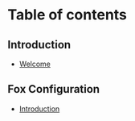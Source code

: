 # Table of contents

## Introduction

* [Welcome](README.md)

## Fox Configuration

* [Introduction](Configuration/README.md)
